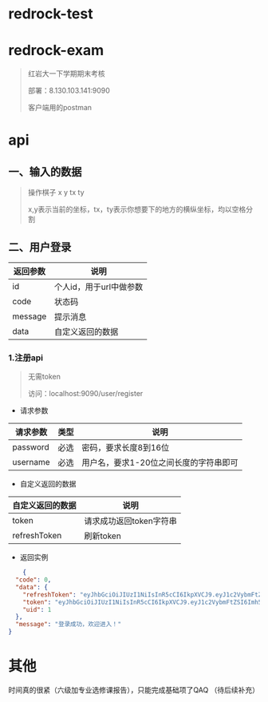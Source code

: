 # redrock-test
# redrock-exam
> 红岩大一下学期期末考核
> 
> 部署：8.130.103.141:9090
> 
> 客户端用的postman
# api
## 一、输入的数据
> 操作棋子 x y tx ty 
> 
> x,y表示当前的坐标，tx，ty表示你想要下的地方的横纵坐标，均以空格分割

## 二、用户登录
| 返回参数 | 说明                                                  |
| -------- | ----------------------------------------------------- |
| id        |个人id，用于url中做参数                                                |
| code      | 状态码 |
| message     | 提示消息                   |
| data     | 自定义返回的数据                   |
### 1.注册api
> 无需token
> 
> 访问：localhost:9090/user/register
> 
- 请求参数

| 请求参数 | 类型                  | 说明                                    |
| -------- | ----------------------------------- | --------------------------------------- |
| password | 必选 | 密码，要求长度8到16位 |
| username    | 必选 | 用户名，要求1-20位之间长度的字符串即可    |

- 自定义返回的数据

| 自定义返回的数据  | 说明                                                      |
| ------------- | --------------------------------------------------------- |
| token  | 请求成功返回token字符串 |
| refreshToken | 刷新token                                            |

- 返回实例
```json
    {
  "code": 0,
  "data": {
    "refreshToken": "eyJhbGciOiJIUzI1NiIsInR5cCI6IkpXVCJ9.eyJ1c2VybmFtZSI6Imh5cW10ZXN0IiwiZXhwIjoxNjU1MDE5ODIxLCJpc3MiOiJBbHNhY2UiLCJuYmYiOjE2NTUwMTYyMjF9.b727OLT3jCJ3Tl4AOCKCNdz8T6u_yNsQBvlyjg6-2Xk",
    "token": "eyJhbGciOiJIUzI1NiIsInR5cCI6IkpXVCJ9.eyJ1c2VybmFtZSI6Imh5cW10ZXN0IiwiZXhwIjoxNjU1MDI3MDIxLCJpc3MiOiJBbHNhY2UiLCJuYmYiOjE2NTUwMTYxNjF9.w_578fS_ChRLx4KwVhIUB04zfMwjzDdm-mS3sbJwQYw",
    "uid": 1
  },
  "message": "登录成功，欢迎进入！"
}
```




# 其他
时间真的很紧（六级加专业选修课报告），只能完成基础项了QAQ
（待后续补充）
